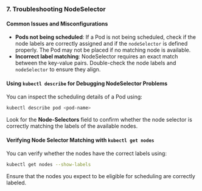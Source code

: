 ### 7. **Troubleshooting NodeSelector**

#### **Common Issues and Misconfigurations**

- **Pods not being scheduled**: If a Pod is not being scheduled, check if the node labels are correctly assigned and if the `nodeSelector` is defined properly. The Pod may not be placed if no matching node is available.
- **Incorrect label matching**: NodeSelector requires an exact match between the key-value pairs. Double-check the node labels and `nodeSelector` to ensure they align.

#### **Using `kubectl describe` for Debugging NodeSelector Problems**

You can inspect the scheduling details of a Pod using:

```bash
kubectl describe pod <pod-name>
```

Look for the **Node-Selectors** field to confirm whether the node selector is correctly matching the labels of the available nodes.

#### **Verifying Node Selector Matching with `kubectl get nodes`**

You can verify whether the nodes have the correct labels using:

```bash
kubectl get nodes --show-labels
```

Ensure that the nodes you expect to be eligible for scheduling are correctly labeled.
